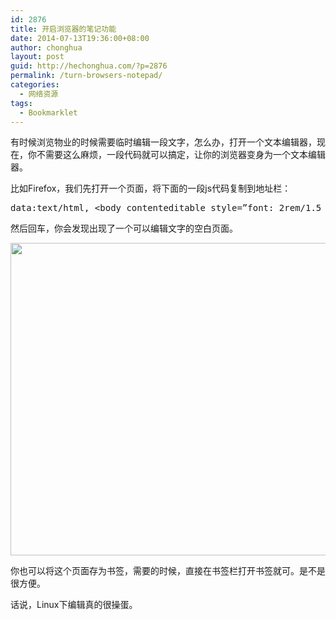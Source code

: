 ```yaml
---
id: 2876
title: 开启浏览器的笔记功能
date: 2014-07-13T19:36:00+08:00
author: chonghua
layout: post
guid: http://hechonghua.com/?p=2876
permalink: /turn-browsers-notepad/
categories:
  - 网络资源
tags:
  - Bookmarklet
---
```

有时候浏览物业的时候需要临时编辑一段文字，怎么办，打开一个文本编辑器，现在，你不需要这么麻烦，一段代码就可以搞定，让你的浏览器变身为一个文本编辑器。<!--more-->

比如Firefox，我们先打开一个页面，将下面的一段js代码复制到地址栏：

<pre class="prettyprint">data:text/html, &lt;body contenteditable style=”font: 2rem/1.5 monospace;max-width:60rem;margin:0 auto;padding:4rem;”&gt;</pre>

然后回车，你会发现出现了一个可以编辑文字的空白页面。

<img src="http://chonghua-1251666171.cos.ap-shanghai.myqcloud.com/notepadfirefox.png" alt="" width="620" height="500" /> 

你也可以将这个页面存为书签，需要的时候，直接在书签栏打开书签就可。是不是很方便。

话说，Linux下编辑真的很操蛋。